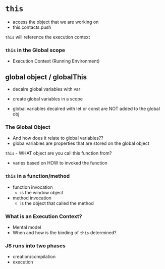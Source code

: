 # `this`
- access the object that we are working on
- this.contacts.push

`this` will reference the execution context

### `this` in the Global scope
* Execution Context (Running Environment)

## global object / globalThis
- decalre global variables with var 
- create global variables in a scope

- global variables decalred with let or const are NOT added to the global obj

### The Global Object
* And how does it relate to global variables??
* globa variables are properties that are stored on the global object 



`this` - WHAT object are you call this function from?
- varies based on HOW to invoked the function


### `this` in a function/method
* function invocation
    * is the window object 
* method invocation
    * is the object that called the method 

### What is an Execution Context?
* Mental model
* When and how is the binding of `this` determined?

### JS runs into two phases
- creation/compilation
- execution 